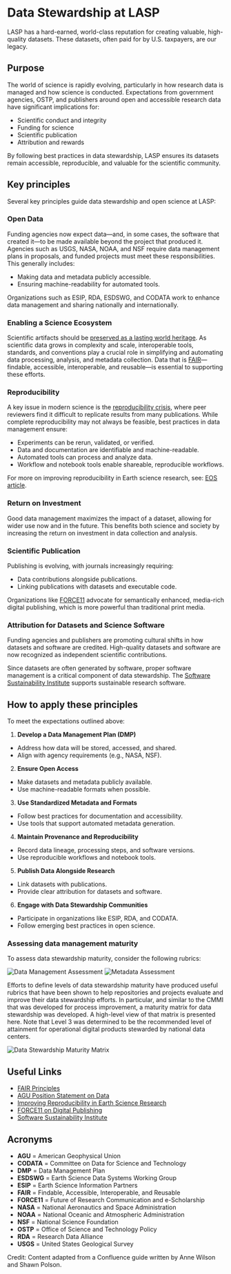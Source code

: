 # Data Stewardship at LASP

LASP has a hard-earned, world-class reputation for creating valuable, high-quality
datasets. These datasets, often paid for by U.S. taxpayers, are our legacy.

## Purpose

The world of science is rapidly evolving, particularly in how research data is managed
and how science is conducted. Expectations from government agencies, OSTP, and publishers
around open and accessible research data have significant implications for:

- Scientific conduct and integrity
- Funding for science
- Scientific publication
- Attribution and rewards

By following best practices in data stewardship, LASP ensures its datasets remain
accessible, reproducible, and valuable for the scientific community.

## Key principles

Several key principles guide data stewardship and open science at LASP:

### Open Data

Funding agencies now expect data—and, in some cases, the software that created it—to
be made available beyond the project that produced it. Agencies such as USGS, NASA,
NOAA, and NSF require data management plans in proposals, and funded projects must
meet these responsibilities. This generally includes:

- Making data and metadata publicly accessible.
- Ensuring machine-readability for automated tools.

Organizations such as ESIP, RDA, ESDSWG, and CODATA work to enhance data management and
sharing nationally and internationally.

### Enabling a Science Ecosystem

Scientific artifacts should be [preserved as a lasting world heritage](https://www.agu.org/share-and-advocate/share/policymakers/position-statements/position_data).
As scientific data grows in complexity and scale, interoperable tools, standards, and conventions play a crucial role
in simplifying and automating data processing, analysis, and metadata collection. Data that is
[FAIR](fair_principles.md)—findable, accessible, interoperable, and reusable—is essential to supporting these efforts.

### Reproducibility

A key issue in modern science is the [reproducibility crisis](https://en.wikipedia.org/wiki/Replication_crisis),
where peer reviewers find it difficult to replicate results from many publications. While complete reproducibility
may not always be feasible, best practices in data management ensure:

- Experiments can be rerun, validated, or verified.
- Data and documentation are identifiable and machine-readable.
- Automated tools can process and analyze data.
- Workflow and notebook tools enable shareable, reproducible workflows.

For more on improving reproducibility in Earth science research, see: [EOS article](https://eos.org/opinions/improving-reproducibility-in-earth-science-research).

### Return on Investment

Good data management maximizes the impact of a dataset, allowing for wider use now and in the future. This
benefits both science and society by increasing the return on investment in data collection and analysis.

### Scientific Publication

Publishing is evolving, with journals increasingly requiring:

- Data contributions alongside publications.
- Linking publications with datasets and executable code.

Organizations like [FORCE11](https://www.force11.org/about) advocate for semantically enhanced, media-rich
digital publishing, which is more powerful than traditional print media.

### Attribution for Datasets and Science Software

Funding agencies and publishers are promoting cultural shifts in how datasets and software are credited. High-quality
datasets and software are now recognized as independent scientific contributions.

Since datasets are often generated by software, proper software management is a critical component of data stewardship.
The [Software Sustainability Institute](https://www.software.ac.uk/) supports sustainable research software.

## How to apply these principles

To meet the expectations outlined above:

1. **Develop a Data Management Plan (DMP)**
  - Address how data will be stored, accessed, and shared.
  - Align with agency requirements (e.g., NASA, NSF).

2. **Ensure Open Access**
  - Make datasets and metadata publicly available.
  - Use machine-readable formats when possible.

3. **Use Standardized Metadata and Formats**
  - Follow best practices for documentation and accessibility.
  - Use tools that support automated metadata generation.

4. **Maintain Provenance and Reproducibility**
  - Record data lineage, processing steps, and software versions.
  - Use reproducible workflows and notebook tools.

5. **Publish Data Alongside Research**
  - Link datasets with publications.
  - Provide clear attribution for datasets and software.

6. **Engage with Data Stewardship Communities**
  - Participate in organizations like ESIP, RDA, and CODATA.
  - Follow emerging best practices in open science.

### Assessing data management maturity

To assess data stewardship maturity, consider the following rubrics:

![Data Management Assessment](../_static/data_management_assessment.png)
![Metadata Assessment](../_static/metadata_assessment.png)

Efforts to define levels of data stewardship maturity have produced useful rubrics that have been shown to help
repositories and projects evaluate and improve their data stewardship efforts.  In particular, and similar to the
CMMI that was developed for process improvement, a maturity matrix for data stewardship was developed.  A high-level
view of that matrix is presented here.  Note that Level 3 was determined to be the recommended level of attainment
for operational digital products stewarded by national data centers.

![Data Stewardship Maturity Matrix](../_static/data_stewardship_maturity_matrix.png)

## Useful Links

- [FAIR Principles](fair_principles.md)
- [AGU Position Statement on Data](https://www.agu.org/share-and-advocate/share/policymakers/position-statements/position_data)
- [Improving Reproducibility in Earth Science Research](https://eos.org/opinions/improving-reproducibility-in-earth-science-research)
- [FORCE11 on Digital Publishing](https://www.force11.org/about)
- [Software Sustainability Institute](https://www.software.ac.uk/)

## Acronyms

- **AGU** = American Geophysical Union
- **CODATA** = Committee on Data for Science and Technology
- **DMP** = Data Management Plan
- **ESDSWG** = Earth Science Data Systems Working Group
- **ESIP** = Earth Science Information Partners
- **FAIR** = Findable, Accessible, Interoperable, and Reusable
- **FORCE11** = Future of Research Communication and e-Scholarship
- **NASA** = National Aeronautics and Space Administration
- **NOAA** = National Oceanic and Atmospheric Administration
- **NSF** = National Science Foundation
- **OSTP** = Office of Science and Technology Policy
- **RDA** = Research Data Alliance
- **USGS** = United States Geological Survey

Credit: Content adapted from a Confluence guide written by Anne Wilson and Shawn Polson.
